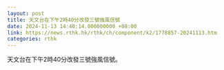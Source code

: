 ```yaml
---
layout: post
title: 天文台在下午2時40分改發三號強風信號
date: 2024-11-13 14:40:14.000000000 +08:00
link: https://news.rthk.hk/rthk/ch/component/k2/1778857-20241113.htm
categories: rthk
---
```


天文台在下午2時40分改發三號強風信號。
